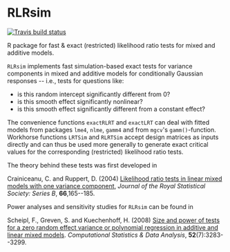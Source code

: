 RLRsim
======
  
<!-- badges: start -->
  [![Travis build status](https://travis-ci.org/fabian-s/RLRsim.svg?branch=master)](https://travis-ci.org/fabian-s/RLRsim)
<!-- badges: end -->

R package for fast &amp; exact (restricted) likelihood ratio tests for mixed and additive models.

`RLRsim` implements fast simulation-based exact tests for variance components in mixed and additive models for 
conditionally Gaussian responses -- i.e., tests for questions like: 

* is this random intercept significantly different from 0?
* is this smooth effect significantly nonlinear?
* is this smooth effect significantly different from a constant effect?

The convenience functions `exactRLRT` and `exactLRT` can deal with fitted models from packages `lme4`, `nlme`,  `gamm4` and from `mgcv`'s `gamm()`-function.
Workhorse functions `LRTSim` and `RLRTSim` accept design matrices as inputs directly and can thus be used more generally to generate exact critical values for the corresponding
(restricted) likelihood ratio tests.

The theory behind these tests was first developed in

Crainiceanu, C. and Ruppert, D. (2004) [Likelihood ratio tests in
linear mixed models with one variance component](http://people.orie.cornell.edu/~davidr/papers/asymptoticpaper2.pdf), *Journal of the Royal
Statistical Society: Series B*, **66**,165--185.

Power analyses and sensitivity studies for `RLRsim` can be found in

Scheipl, F., Greven, S. and Kuechenhoff, H. (2008) [Size and power of tests
for a zero random effect variance or polynomial regression in additive and
linear mixed models](http://dx.doi.org/10.1016/j.csda.2007.10.022).  *Computational Statistics &amp; Data Analysis*,
**52**(7):3283--3299.
